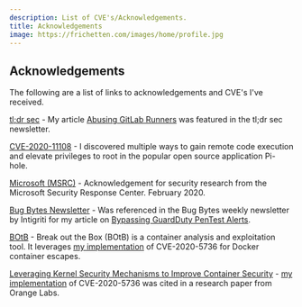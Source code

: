 ```yaml
---
description: List of CVE's/Acknowledgements.
title: Acknowledgements
image: https://frichetten.com/images/home/profile.jpg
---
```

<div class="card">
  <div class="card-block">
    <div class="text-canvas">
      <h2>Acknowledgements</h2>
      <div class="row">
        <div class="col-md">
          <p>The following are a list of links to acknowledgements and CVE's I've received.</p>
	  <div><p><a href="https://tldrsec.com/blog/tldr-sec-043/#red-team">tl;dr sec</a> - My article <a href="https://frichetten.com/blog/abusing-gitlab-runners/?pk_campaign=acknowledgements">Abusing GitLab Runners</a> was featured in the tl;dr sec newsletter.
	  <div><p><a href="https://cve.mitre.org/cgi-bin/cvename.cgi?name=CVE-2020-11108">CVE-2020-11108</a> - I discovered multiple ways to gain remote code execution and elevate privileges to root in the popular open source application Pi-hole.</p></div>
	  <div><p><a href="https://portal.msrc.microsoft.com/en-us/security-guidance/researcher-acknowledgments-online-services">Microsoft (MSRC)</a> - Acknowledgement for security research from the Microsoft Security Response Center. February 2020.</p></div>
          <div><p><a href="https://blog.intigriti.com/2019/09/10/bug-bytes-35-derbycon-roundup-from-zero-to-admin-same-origin-summarised/?cn-reloaded=1">Bug Bytes Newsletter</a> - Was referenced in the Bug Bytes weekly newsletter by Intigriti for my article on <a href="https://frichetten.com/blog/bypass-guardduty-pentest-alerts/?pk_campaign=acknowledgements">Bypassing GuardDuty PenTest Alerts</a>.</p></div>
	  <div><p><a href="https://github.com/brompwnie/botb">BOtB</a> - Break out the Box (BOtB) is a container analysis and exploitation tool. It leverages <a href="https://github.com/Frichetten/CVE-2019-5736-PoC">my implementation</a> of CVE-2020-5736 for Docker container escapes.</p></div>
	  <div><p><a href="https://hal.inria.fr/hal-02169298/document">Leveraging Kernel Security Mechanisms to Improve Container Security</a> - <a href="https://github.com/Frichetten/CVE-2019-5736-PoC">my implementation</a> of CVE-2020-5736 was cited in a research paper from Orange Labs.</p></div>
        </div>
      </div>
    </div>
  </div>
</div>
